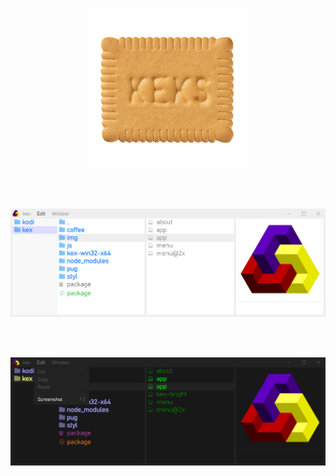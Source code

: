 <p align="center"><img src="img/about.png" width=256 height=256></p>
<br>
<br>
<p align="center"><img src="img/keksbright.png"></p>
<br>
<br>
<p align="center"><img src="img/keksdark.png"></p>
